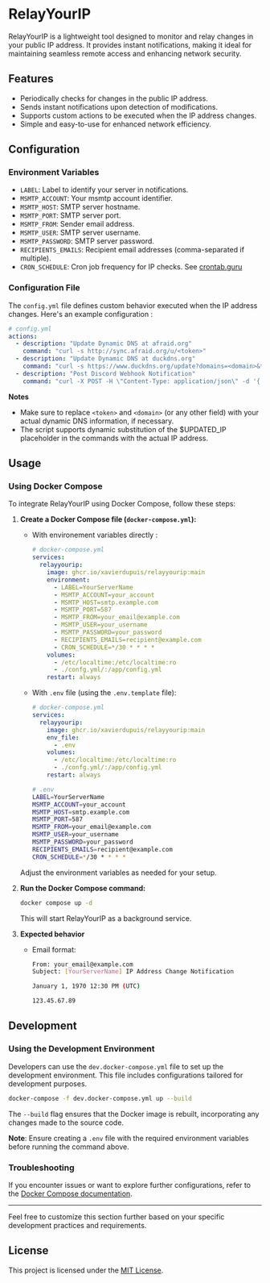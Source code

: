 # RelayYourIP

RelayYourIP is a lightweight tool designed to monitor and relay changes in your public IP address. It provides instant notifications, making it ideal for maintaining seamless remote access and enhancing network security.

## Features

- Periodically checks for changes in the public IP address.
- Sends instant notifications upon detection of modifications.
- Supports custom actions to be executed when the IP address changes.
- Simple and easy-to-use for enhanced network efficiency.


## Configuration

### Environment Variables

- `LABEL`: Label to identify your server in notifications.
- `MSMTP_ACCOUNT`: Your msmtp account identifier.
- `MSMTP_HOST`: SMTP server hostname.
- `MSMTP_PORT`: SMTP server port.
- `MSMTP_FROM`: Sender email address.
- `MSMTP_USER`: SMTP server username.
- `MSMTP_PASSWORD`: SMTP server password.
- `RECIPIENTS_EMAILS`: Recipient email addresses (comma-separated if multiple).
- `CRON_SCHEDULE`: Cron job frequency for IP checks. See [crontab.guru](https://crontab.guru/)

### Configuration File

The `config.yml` file defines custom behavior executed when the IP address changes. Here's an example configuration :

```yaml
# config.yml
actions:
  - description: "Update Dynamic DNS at afraid.org"
    command: "curl -s http://sync.afraid.org/u/<token>"
  - description: "Update Dynamic DNS at duckdns.org"
    command: "curl -s https://www.duckdns.org/update?domains=<domain>&token=<token>&ip=$UPDATED_IP"
  - description: "Post Discord Webhook Notification"
    command: "curl -X POST -H \"Content-Type: application/json\" -d '{ \"embeds\": [{ \"title\": \"RelayYourIP\", \"color\": 7151075, \"fields\": [{ \"name\": \"Updated server IP\", \"value\": \"$UPDATED_IP\" }] }] }' https://discord.com/api/webhooks/<channel>/<token>"
```


**Notes**

- Make sure to replace `<token>` and `<domain>` (or any other field) with your actual dynamic DNS information, if necessary.
- The script supports dynamic substitution of the $UPDATED_IP placeholder in the commands with the actual IP address.

## Usage

### Using Docker Compose

To integrate RelayYourIP using Docker Compose, follow these steps:

1. **Create a Docker Compose file (`docker-compose.yml`):**

    - With environement variables directly : 

      ```yaml
      # docker-compose.yml
      services:
        relayyourip:
          image: ghcr.io/xavierdupuis/relayyourip:main
          environment:
            - LABEL=YourServerName
            - MSMTP_ACCOUNT=your_account
            - MSMTP_HOST=smtp.example.com
            - MSMTP_PORT=587
            - MSMTP_FROM=your_email@example.com
            - MSMTP_USER=your_username
            - MSMTP_PASSWORD=your_password
            - RECIPIENTS_EMAILS=recipient@example.com
            - CRON_SCHEDULE=*/30 * * * *
          volumes:
            - /etc/localtime:/etc/localtime:ro
            - ./confg.yml/:/app/config.yml
          restart: always
      ```

    - With `.env` file (using the `.env.template` file): 

      ```yaml
      # docker-compose.yml
      services:
        relayyourip:
          image: ghcr.io/xavierdupuis/relayyourip:main
          env_file:
            - .env
          volumes:
            - /etc/localtime:/etc/localtime:ro
            - ./confg.yml/:/app/config.yml
          restart: always
      ```

      ```bash
      # .env
      LABEL=YourServerName
      MSMTP_ACCOUNT=your_account
      MSMTP_HOST=smtp.example.com
      MSMTP_PORT=587
      MSMTP_FROM=your_email@example.com
      MSMTP_USER=your_username
      MSMTP_PASSWORD=your_password
      RECIPIENTS_EMAILS=recipient@example.com
      CRON_SCHEDULE=*/30 * * * *
      ```

    Adjust the environment variables as needed for your setup.

2. **Run the Docker Compose command:**

    ```bash
    docker compose up -d
    ```

    This will start RelayYourIP as a background service.

3. **Expected behavior**

    - Email format:

      ```bash
      From: your_email@example.com
      Subject: [YourServerName] IP Address Change Notification

      January 1, 1970 12:30 PM (UTC)

      123.45.67.89
      ```

## Development

### Using the Development Environment

Developers can use the `dev.docker-compose.yml` file to set up the development environment. This file includes configurations tailored for development purposes.

```bash
docker-compose -f dev.docker-compose.yml up --build
```

The `--build` flag ensures that the Docker image is rebuilt, incorporating any changes made to the source code.

**Note**: Ensure creating a `.env` file with the required environment variables before running the command above.

### Troubleshooting

If you encounter issues or want to explore further configurations, refer to the [Docker Compose documentation](https://docs.docker.com/compose/).

---

Feel free to customize this section further based on your specific development practices and requirements.


## License

This project is licensed under the [MIT License](LICENSE).
